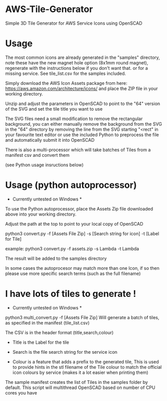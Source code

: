 # AWS-Tile-Generator
Simple 3D Tile Generator for AWS Service Icons using OpenSCAD


# Usage

The most common icons are already generated in the "samples" directory, note these have the new magnet hole option (8x1mm round magnet), regenerate with the instructions below if you don't want that. or for a missing service. See tile_list.csv for the samples included.

Simply download the AWS Icon Assets package from here:
https://aws.amazon.com/architecture/icons/ and place the ZIP file in your working directory.

Unzip and adjust the parameters in OpenSCAD to point to the "64" version of the SVG and set the tile title you want to use

The SVG files need a small modification to remove the rectangular background, you can either manually remove the background from the SVG in the "64" directory by removing the line from the SVG starting "<rect" in your favourite text editor or use the included Python to preprocess the file and automatically submit it into OpenSCAD

There is also a multi-processor which will take batches of Tiles from a manifest csv and convert them

(see Python usage insructions below)



# Usage (python autoprocessor)

* Currently untested on Windows *

To use the Python autoprocessor, place the Assets Zip file downloaded above into your working directory.

Adjust the path at the top to point to your local copy of OpenSCAD

python3 convert.py -f [Assets File Zip] -s [Search string for icon] -t [Label for Tile]

example:
python3 convert.py -f assets.zip -s Lambda -t Lambda

The result will be added to the samples directory

In some cases the autoprocesor may match more than one Icon, if so then please use more specific search terms (such as the full filename)


# I have lots of tiles to generate !

* Currently untested on Windows *

python3 multi_convert.py -f [Assets File Zip] 
Will generate a batch of tiles, as specified in the manifest (tile_list.csv)

The CSV is in the header format  (title,search,colour)

* Title is the Label for the tile

* Search is the file search string for the service icon

* Colour is a feature that adds a prefix to the generated tile, This is used to provide hints in the stl filename of the Tile colour to match the official icon colours by service (makes it a lot easier when printing them)

The sample manifest creates the list of Tiles in the samples folder by default.
This script will multithread OpenSCAD based on number of CPU cores you have
